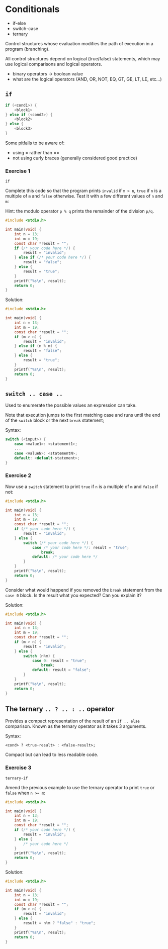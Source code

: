 # Conditionals

- if-else
- switch-case
- ternary

Control structures whose evaluation modifies the path of execution in a program (branching).

All control structures depend on logical (true/false) statements, which may use logical comparisons and logical operators.

- binary operators -> boolean value
- what are the logical operators (AND, OR, NOT, EQ, GT, GE, LT, LE, etc...)

## `if`

```c
if (<cond1>) {
    <block1>
} else if (<cond2>) {
    <block2>
} else {
    <block3>
}
```

Some pitfalls to be aware of:

- using = rather than ==
- not using curly braces (generally considered good practice)

### Exercise 1

`if`

Complete this code so that the program prints `invalid` if `m > n`, `true` if `n` is a multiple of `m` and `false`
otherwise. Test it with a few different values of `n` and `m`:

Hint: the modulo operator `p % q` prints the remainder of the division `p/q`.

```c
#include <stdio.h>

int main(void) {
    int n = 13;
    int m = 19;
    const char *result = "";
    if (/* your code here */) {
        result = "invalid";
    } else if (/* your code here */) {
        result = "false";
    } else {
        result = "true";
    }
    printf("%s\n", result);
    return 0;
}
```

Solution:

```c
#include <stdio.h>

int main(void) {
    int n = 13;
    int m = 19;
    const char *result = "";
    if (m > n) {
        result = "invalid";
    } else if (n % m) {
        result = "false";
    } else {
        result = "true";
    }
    printf("%s\n", result);
    return 0;
}
```

## `switch .. case ..`

Used to enumerate the possible values an expression can take.

Note that execution jumps to the first matching case and runs until the end of the `switch` block or
the next `break` statement;

Syntax:

```c
switch (<input>) {
    case <value1>: <statement1>;
    ...
    case <valueN>: <statementN>;
    default: <default-statement>;
}
```

### Exercise 2

Now use a `switch` statement to print `true` if `n` is a multiple of `m` and `false` if not:

```c
#include <stdio.h>

int main(void) {
    int n = 13;
    int m = 19;
    const char *result = "";
    if (/* your code here */) {
        result = "invalid";
    } else {
        switch (/* your code here */) {
            case /* your code here */: result = "true";
                break;
            default: /* your code here */
        }
    }
    printf("%s\n", result);
    return 0;
}
```

Consider what would happend if you removed the `break` statement from the `case 0` block. Is the
result what you expected? Can you explain it?


Solution:

```c
#include <stdio.h>

int main(void) {
    int n = 13;
    int m = 19;
    const char *result = "";
    if (m > n) {
        result = "invalid";
    } else {
        switch (n%m) {
            case 0: result = "true";
                break;
            default: result = "false";
        }
    }
    printf("%s\n", result);
    return 0;
}
```

## The ternary ` .. ? .. : .. ` operator

Provides a compact representation of the result of an `if .. else` comparison. Known as the ternary operator as it takes 3 arguments.

Syntax:

`<cond> ? <true-result> : <false-result>;`

Compact but can lead to less readable code.

### Exercise 3

`ternary-if`

Amend the previous example to use the ternary operator to print `true` or `false` when `n >= m`:

```c
#include <stdio.h>

int main(void) {
    int n = 13;
    int m = 19;
    const char *result = "";
    if (/* your code here */) {
        result = "invalid";
    } else {
        /* your code here */
    }
    printf("%s\n", result);
    return 0;
}
```

Solution:

```c
#include <stdio.h>

int main(void) {
    int n = 13;
    int m = 19;
    const char *result = "";
    if (m > n) {
        result = "invalid";
    } else {
        result = n%m ? "false" : "true";
    }
    printf("%s\n", result);
    return 0;
}
```
